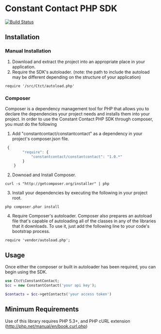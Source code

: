 # Constant Contact PHP SDK
[![Build Status](https://secure.travis-ci.org/constantcontact/php-sdk.png?branch=master)](http://travis-ci.org/constantcontact/php-sdk)

## Installation

### Manual Installation
1. Download and extract the project into an appropriate place in your application.
2. Require the SDK's autoloader. (note: the path to include the autoload may be different depending on the structure of your application)
```
require '/src/Ctct/autoload.php'
```

### Composer
Composer is a dependency management tool for PHP that allows you to declare the dependencies your project needs and installs them into your project. In order to use the Constant Contact PHP SDK through composer, you must do the following 

1. Add "constantcontact/constantcontact" as a dependency in your project's composer.json file.
```javascript
 {
        "require": {
            "constantcontact/constantcontact": "1.0.*"
        }
    }
```

2. Downoad and Install Composer.
```
curl -s "http://getcomposer.org/installer" | php
```

3. Install your dependencies by executing the following in your project root.
```
php composer.phar install
```

4. Require Composer's autoloader.
Composer also prepares an autoload file that's capable of autoloading all of the classes in any of the libraries that it downloads. To use it, just add the following line to your code's bootstrap process.
```
require 'vendor/autoload.php';
```

## Usage
Once either the composer or built in autoloader has been required, you can begin using the SDK.
```php
use Ctct\ConstantContact;
$cc = new ConstantContact('your api key');

$contacts = $cc->getContacts('your access token')
```
## Minimum Requirements
Use of this library requires PHP 5.3+, and PHP cURL extension (http://php.net/manual/en/book.curl.php)
